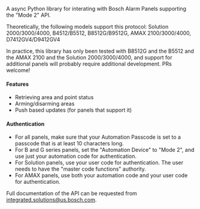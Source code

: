 A async Python library for interating with Bosch Alarm Panels supporting the "Mode 2" API.

Theoretically, the following models support this protocol: Solution 2000/3000/4000, B4512/B5512, B8512G/B9512G, AMAX 2100/3000/4000, D7412GV4/D9412GV4

In practice, this library has only been tested with B8512G and the B5512 and the AMAX 2100 and the Solution 2000/3000/4000, and support for additional panels will probably require additional development. PRs welcome!

#### Features
- Retrieving area and point status
- Arming/disarming areas
- Push based updates (for panels that support it)

#### Authentication
- For all panels, make sure that your Automation Passcode is set to a passcode that is at least 10 characters long.
- For B and G series panels, set the "Automation Device" to "Mode 2", and use just your automation code for authentication.
- For Solution panels, use your user code for authentication. The user needs to have the "master code functions" authority.
- For AMAX panels, use both your automation code and your user code for authentication. 

Full documentation of the API can be requested from
integrated.solutions@us.bosch.com.
